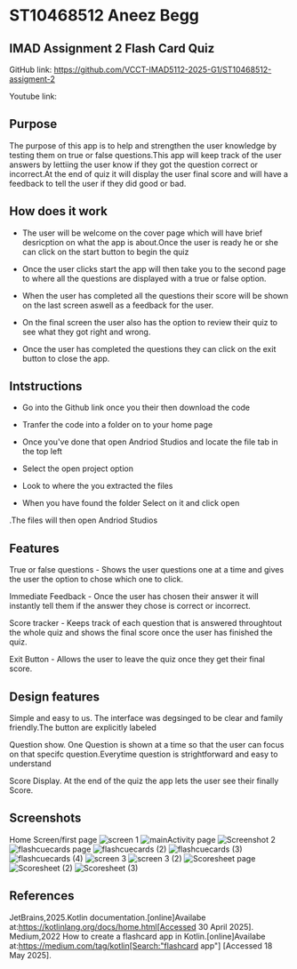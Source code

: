 # ST10468512 Aneez Begg

## IMAD Assignment 2 Flash Card Quiz
GitHub link: https://github.com/VCCT-IMAD5112-2025-G1/ST10468512-assigment-2 

Youtube link: 

## Purpose
The purpose of this app is to help and strengthen the user knowledge by testing them on true or false questions.This app will keep track of the user answers by lettiing the user know if they got the question correct or incorrect.At the end of quiz it will display the user final score and will have a feedback to tell the user if they did good or bad.  

## How does it work
- The user will be welcome on the cover page which will have brief desricption on what the app is about.Once the user is ready he or she can click on the start button to begin the quiz

- Once the user clicks start the app will then take you to the second page to where all the questions are displayed with a true or false option.

- When the user has completed all the questions their  score will be shown on the last screen aswell as a feedback for the user.

- On the final screen the user also has the option to review their quiz to see what they got right and wrong.

- Once the user has completed the questions they can click on the exit button to close the app.

## Intstructions 
- Go into the Github link once you their then download 
 the code  

 - Tranfer the code into a folder on to your home page

 - Once you've done that open Andriod Studios and locate the file tab in the top left

 - Select the open project option

 - Look to where the you extracted the files

 - When you have found the folder Select on it and click open

 .The files will then open Andriod Studios

 ## Features
True or false questions - Shows the user questions one at a time and gives the user the option to chose which one to click.

Immediate Feedback - Once the user has chosen their answer it will instantly tell them if the answer they chose is correct or incorrect.

Score tracker - Keeps track of each question that is answered throughtout the whole quiz and shows the final score once the user has finished the quiz.

Exit Button - Allows the user to leave the quiz once they get their final score.

## Design features
 Simple and easy to us. The interface was degsinged to be clear and family friendly.The button are explicitly labeled

 Question show. One Question is shown at a time so that the user can focus on that specifc question.Everytime question is strightforward and easy to understand

 Score Display. At the end of the quiz the app lets the user see their finally Score.   

 ## Screenshots 
 Home Screen/first page 
 ![screen 1](https://github.com/user-attachments/assets/2ead9df3-adad-45a7-8a3e-18fcb2823759)
 ![mainActivity page](https://github.com/user-attachments/assets/8c725ef0-122c-45d7-a5d3-9686a10216e3)
![Screenshot 2](https://github.com/user-attachments/assets/24d8f059-e0bd-41ea-9612-da669c98be2b)
![flashcuecards page](https://github.com/user-attachments/assets/9272e101-781c-4cad-bd32-fdcf59d202e9)
![flashcuecards (2)](https://github.com/user-attachments/assets/62bb0816-be19-4a75-809b-f017a776cef9)
![flashcuecards (3)](https://github.com/user-attachments/assets/118bbf19-c931-4532-b863-f3854a23818e)
![flashcuecards (4)](https://github.com/user-attachments/assets/7c1138f1-71f1-4b74-93b8-badc08bae7ca)
![screen 3](https://github.com/user-attachments/assets/1645e6d9-ac75-43c5-9005-d33f0f26f835)
![screen 3 (2)](https://github.com/user-attachments/assets/978c7d20-85d6-48fe-b30e-aca146310041)
![Scoresheet page](https://github.com/user-attachments/assets/09e15158-3c6f-4316-8162-46bad5c970a2)
![Scoresheet (2)](https://github.com/user-attachments/assets/c24ad829-19ac-42f7-bc26-c079e518cdbe)
![Scoresheet (3)](https://github.com/user-attachments/assets/f7430881-0623-4afe-ba4e-a937fd634e30)

## References
JetBrains,2025.Kotlin documentation.[online]Availabe at:https://kotlinlang.org/docs/home.html[Accessed 30 April 2025].
Medium,2022 How to create a flashcard app in Kotlin.[online]Availabe at:https://medium.com/tag/kotlin[Search:"flashcard app"] [Accessed 18 May 2025].










 



